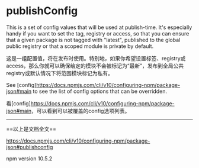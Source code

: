 # publishConfig

This is a set of config values that will be used at publish-time. It's especially handy if you want to set the tag, registry or access, so that you can ensure that a given package is not tagged with "latest", published to the global public registry or that a scoped module is private by default.

这是一组配置值，将在发布时使用。特别地，如果你希望设置标签、registry或access，那么你就可以确保给定的模块不会被标记为“最新”，发布到全局公共registry或默认情况下将范围模块标记为私有。

See [config]<https://docs.npmjs.com/cli/v10/configuring-npm/package-json#main> to see the list of config options that can be overridden.

看[config]<https://docs.npmjs.com/cli/v10/configuring-npm/package-json#main>，可以看到可以被覆盖的config选项列表。

---

==以上是文档全文==

<https://docs.npmjs.com/cli/v10/configuring-npm/package-json#publishconfig>

npm version 10.5.2
